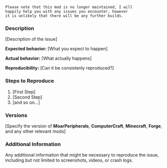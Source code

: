 ```
Please note that this mod is no longer maintained, I will
happily help you with any issues you encounter, however
it is unlikely that there will be any further builds.
```


### Description

[Description of the issue]

**Expected behavior:** [What you expect to happen]

**Actual behavior:** [What actually happens]

**Reproducibility:** [Can it be consistenly reproduced?]

### Steps to Reproduce

1. [First Step]
2. [Second Step]
3. [and so on...]

### Versions

[Specify the version of **MoarPeripherals**, **ComputerCraft**, **Minecraft**, **Forge**, and any other relevant mods]

### Additional Information

Any additional information that might be necessary to reproduce the issue, including but not limited to screenshots, videos, or crash logs.